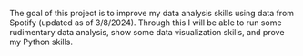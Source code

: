 The goal of this project is to improve my data analysis skills using data from Spotify (updated as of 3/8/2024). Through this I will be able to run some rudimentary data analysis, show some data visualization skills, and prove my Python skills.